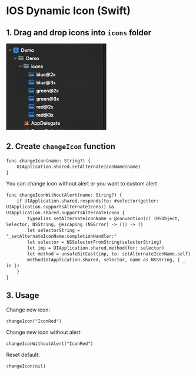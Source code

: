 # IOS Dynamic Icon (Swift)

## 1. Drag and drop icons into `icons` folder

![](/images/Screenshot%202024-05-07%20at%2009.59.18.png)

## 2. Create `changeIcon` function

```
func changeIcon(name: String?) {
    UIApplication.shared.setAlternateIconName(name)
}
```

You can change icon without alert or you want to custom alert

```
func changeIconWithoutAlert(name: String?) {
    if UIApplication.shared.responds(to: #selector(getter: UIApplication.supportsAlternateIcons)) && UIApplication.shared.supportsAlternateIcons {
        typealias setAlternateIconName = @convention(c) (NSObject, Selector, NSString, @escaping (NSError) -> ()) -> ()
        let selectorString = "_setAlternateIconName:completionHandler:"
        let selector = NSSelectorFromString(selectorString)
        let imp = UIApplication.shared.method(for: selector)
        let method = unsafeBitCast(imp, to: setAlternateIconName.self)
        method(UIApplication.shared, selector, name as NSString, { _ in })
    }
}
```

## 3. Usage

Change new icon:

```
changeIcon("IconRed")
```

Change new icon without alert:

```
changeIconWithoutAlert("IconRed")
```

Reset default:
```
changeIcon(nil)
```